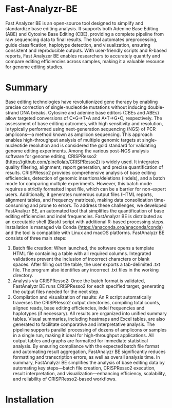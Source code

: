 # Fast-Analyzr-BE
Fast Analyzer BE is an open-source tool designed to simplify and standardize base editing analysis. It supports both Adenine Base Editing (ABE) and Cytosine Base Editing (CBE), providing a complete pipeline from raw sequencing data to final results. The tool automates preprocessing, guide classification, haplotype detection, and visualization, ensuring consistent and reproducible outputs. With user-friendly scripts and R-based reports, Fast Analyzer BE enables researchers to accurately quantify and compare editing efficiencies across samples, making it a valuable resource for genome editing studies.
# Summary
Base editing technologies have revolutionized gene therapy by enabling precise correction of single-nucleotide mutations without inducing double-strand DNA breaks. Cytosine and adenine base editors (CBEs and ABEs) allow targeted conversions of C•G→T•A and A•T→G•C, respectively. The assessment of base editing outcomes, with high sensitivity and resolution, is typically performed using next-generation sequencing (NGS) of PCR amplicons—a method known as amplicon sequencing. This approach enables high-throughput analysis of multiple genomic targets at single-nucleotide resolution and is considered the gold standard for validating genome editing experiments.
Among the various post-NGS analysis software for genome editing, CRISPResso2 (https://github.com/pinellolab/CRISPResso2) is widely used. It integrates quality filtering, alignment, report generation, and precise quantification of results. CRISPResso2 provides comprehensive analysis of base editing efficiencies, detection of genomic insertions/deletions (indels), and a batch mode for comparing multiple experiments. However, this batch mode requires a strictly formatted input file, which can be a barrier for non-expert users. Additionally, it generates numerous output files (HTML reports, alignment tables, and frequency matrices), making data consolidation time-consuming and prone to errors.
To address these challenges, we developed FastAnalyzr BE, an automated tool that simplifies the quantification of base editing efficiencies and indel frequencies. FastAnalyzr BE is distributed as an executable shell (Bash) script with additional R-based processing steps. Installation is managed via Conda (https://anaconda.org/anaconda/conda) and the tool is compatible with Linux and macOS platforms.
FastAnalyzr BE consists of three main steps:
1) Batch file creation: When launched, the software opens a template HTML file containing a table with all required columns. Integrated validations prevent the inclusion of incorrect characters or blank spaces. After filling out the table, the user exports a tab-delimited .txt file. The program also identifies any incorrect .txt files in the working directory.
2) Analysis via CRISPResso2: Once the batch format is validated, FastAnalyzr BE runs CRISPResso2 for each specified target, generating the output files needed for the next step.
3) Compilation and visualization of results: An R script automatically traverses the CRISPResso2 output directories, compiling total counts, aligned reads, base editing efficiencies, indel frequencies and haplotypes (if necessary). All results are organized into unified summary tables. Visual summaries, including heatmaps and Excel tables, are also generated to facilitate comparative and interpretative analysis.
The pipeline supports parallel processing of dozens of amplicons or samples in a single run, making it ideal for high-throughput applications. All output tables and graphs are formatted for immediate statistical analysis. By ensuring compliance with the expected batch file format and automating result aggregation, FastAnalyzr BE significantly reduces formatting and transcription errors, as well as overall analysis time.
In summary, FastAnalyzr BE simplifies the analysis of base editing data by automating key steps—batch file creation, CRISPResso2 execution, result interpretation, and visualization—enhancing efficiency, scalability, and reliability of CRISPResso2-based workflows.

# Installation
